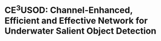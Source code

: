 # CE$^3$USOD: Channel-Enhanced, Efficient and Effective Network for Underwater Salient Object Detection

